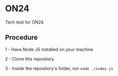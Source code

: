 # ON24
Tech test for ON24

## Procedure

1 - Have Node JS installed on your machine

2 - Clone this repository

3 - Inside the repository's folder, run `node ./index.js`
